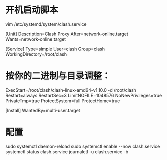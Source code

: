 # 开机启动脚本
vim /etc/systemd/system/clash.service

[Unit]
Description=Clash Proxy
After=network-online.target
Wants=network-online.target

[Service]
Type=simple
User=clash
Group=clash
WorkingDirectory=/root/clash
# 按你的二进制与目录调整：
ExecStart=/root/clash/clash-linux-amd64-v1.10.0 -d /root/clash
Restart=always
RestartSec=3
LimitNOFILE=1048576
NoNewPrivileges=true
PrivateTmp=true
ProtectSystem=full
ProtectHome=true

[Install]
WantedBy=multi-user.target

# 配置
sudo systemctl daemon-reload
sudo systemctl enable --now clash.service
systemctl status clash.service
journalctl -u clash.service -b
